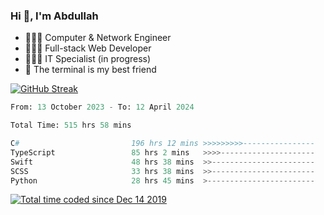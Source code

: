 <h3>Hi 👋, I'm Abdullah</h3>

- 👷🏼‍♂️ Computer & Network Engineer
- 👨🏻‍💻 Full-stack Web Developer
- 👨🏻‍💻 IT Specialist (in progress)
- 🖤 The terminal is my best friend

[![GitHub Streak](https://streak-stats.demolab.com?user=al3bad&theme=transparent&date_format=j%20M%5B%20Y%5D)](https://git.io/streak-stats)

<!--START_SECTION:waka-->

```python
From: 13 October 2023 - To: 12 April 2024

Total Time: 515 hrs 58 mins

C#                         196 hrs 12 mins >>>>>>>>>----------------   37.61 %
TypeScript                 85 hrs 2 mins   >>>>---------------------   16.30 %
Swift                      48 hrs 38 mins  >>-----------------------   09.32 %
SCSS                       33 hrs 38 mins  >>-----------------------   06.45 %
Python                     28 hrs 45 mins  >------------------------   05.51 %
```

<!--END_SECTION:waka-->

<p>
  <a href="https://wakatime.com/@ce2a2aac-0d6b-4d65-b864-8a4bcaf12967"><img src="https://wakatime.com/badge/user/ce2a2aac-0d6b-4d65-b864-8a4bcaf12967.svg" alt="Total time coded since Dec 14 2019" /></a>
</p>
